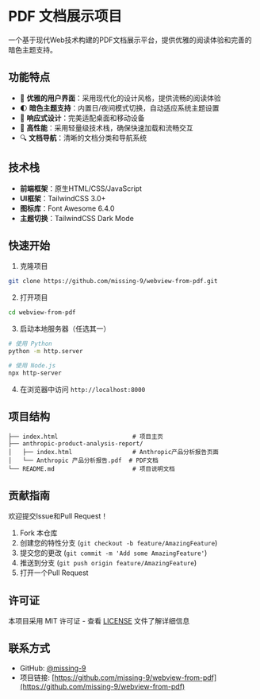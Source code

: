 # PDF 文档展示项目

一个基于现代Web技术构建的PDF文档展示平台，提供优雅的阅读体验和完善的暗色主题支持。

## 功能特点

- 🎨 **优雅的用户界面**：采用现代化的设计风格，提供流畅的阅读体验
- 🌓 **暗色主题支持**：内置日/夜间模式切换，自动适应系统主题设置
- 📱 **响应式设计**：完美适配桌面和移动设备
- 🚀 **高性能**：采用轻量级技术栈，确保快速加载和流畅交互
- 🔍 **文档导航**：清晰的文档分类和导航系统

## 技术栈

- **前端框架**：原生HTML/CSS/JavaScript
- **UI框架**：TailwindCSS 3.0+
- **图标库**：Font Awesome 6.4.0
- **主题切换**：TailwindCSS Dark Mode

## 快速开始

1. 克隆项目
```bash
git clone https://github.com/missing-9/webview-from-pdf.git
```

2. 打开项目
```bash
cd webview-from-pdf
```

3. 启动本地服务器（任选其一）
```bash
# 使用 Python
python -m http.server

# 使用 Node.js
npx http-server
```

4. 在浏览器中访问 `http://localhost:8000`

## 项目结构

```
├── index.html                     # 项目主页
├── anthropic-product-analysis-report/
│   ├── index.html                 # Anthropic产品分析报告页面
│   └── Anthropic 产品分析报告.pdf  # PDF文档
└── README.md                      # 项目说明文档
```

## 贡献指南

欢迎提交Issue和Pull Request！

1. Fork 本仓库
2. 创建您的特性分支 (`git checkout -b feature/AmazingFeature`)
3. 提交您的更改 (`git commit -m 'Add some AmazingFeature'`)
4. 推送到分支 (`git push origin feature/AmazingFeature`)
5. 打开一个Pull Request

## 许可证

本项目采用 MIT 许可证 - 查看 [LICENSE](LICENSE) 文件了解详细信息

## 联系方式

- GitHub: [@missing-9](https://github.com/missing-9)
- 项目链接: [https://github.com/missing-9/webview-from-pdf](https://github.com/missing-9/webview-from-pdf)